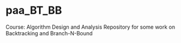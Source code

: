 # paa_BT_BB

Course: Algorithm Design and Analysis
Repository for some work on Backtracking and Branch-N-Bound
